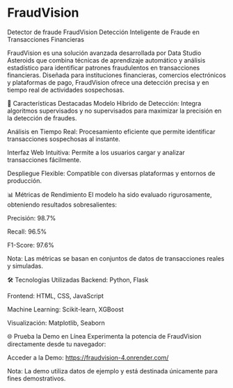# FraudVision
Detector de fraude 
FraudVision
Detección Inteligente de Fraude en Transacciones Financieras

FraudVision es una solución avanzada desarrollada por Data Studio Asteroids que combina técnicas de aprendizaje automático y análisis estadístico para identificar patrones fraudulentos en transacciones financieras. Diseñada para instituciones financieras, comercios electrónicos y plataformas de pago, FraudVision ofrece una detección precisa y en tiempo real de actividades sospechosas.

🚀 Características Destacadas
Modelo Híbrido de Detección: Integra algoritmos supervisados y no supervisados para maximizar la precisión en la detección de fraudes.

Análisis en Tiempo Real: Procesamiento eficiente que permite identificar transacciones sospechosas al instante.

Interfaz Web Intuitiva: Permite a los usuarios cargar y analizar transacciones fácilmente.

Despliegue Flexible: Compatible con diversas plataformas y entornos de producción.

📊 Métricas de Rendimiento
El modelo ha sido evaluado rigurosamente, obteniendo resultados sobresalientes:

Precisión: 98.7%

Recall: 96.5%

F1-Score: 97.6%



Nota: Las métricas se basan en conjuntos de datos de transacciones reales y simuladas.

🛠️ Tecnologías Utilizadas
Backend: Python, Flask

Frontend: HTML, CSS, JavaScript

Machine Learning: Scikit-learn, XGBoost

Visualización: Matplotlib, Seaborn

🌐 Prueba la Demo en Línea
Experimenta la potencia de FraudVision directamente desde tu navegador:

Acceder a la Demo: https://fraudvision-4.onrender.com/

Nota: La demo utiliza datos de ejemplo y está destinada únicamente para fines demostrativos.
